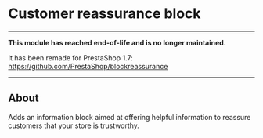 # Customer reassurance block

---

**This module has reached end-of-life and is no longer maintained.**

It has been remade for PrestaShop 1.7: https://github.com/PrestaShop/blockreassurance

---

## About

Adds an information block aimed at offering helpful information to reassure customers that your store is trustworthy.

